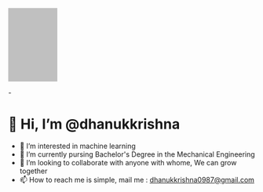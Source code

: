 <!DOCTYPE html>
<html lang="en">
<head>
  <meta charset="UTF-8">
  <meta name="viewport" content="width=device-width, initial-scale=1.0">
  <title>Robot Animation</title>
  <style>
    /* Define styles for the robot */
    .robot {
      width: 100px;
      height: 150px;
      background-color: silver;
      position: relative;
      animation: moveRobot 3s infinite alternate; /* This creates the animation */
    }

    /* Define keyframes for the animation */
    @keyframes moveRobot {
      0% {
        transform: translateX(0);
      }
      100% {
        transform: translateX(200px);
      }
    }
  </style>
</head>
<body>
  <!-- The robot element -->
  <div class="robot"></div>
</body>
</html>


-<h1> 👋 Hi, I’m @dhanukkrishna</h1>
- 👀 I’m interested in machine learning<br>
- 🌱 I’m currently pursing Bachelor's Degree in the Mechanical Engineering<br>
- 💞️ I’m looking to collaborate with anyone with whome, We can grow together<br>
- 📫 How to reach me is simple, mail me : dhanukkrishna0987@gmail.com<br>

<!---
dhanukkrishna/dhanukkrishna is a ✨ special ✨ repository because its `README.md` (this file) appears on your GitHub profile.
You can click the Preview link to take a look at your changes.
--->

